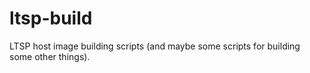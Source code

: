 ltsp-build
==========

LTSP host image building scripts
(and maybe some scripts for building some other things).
